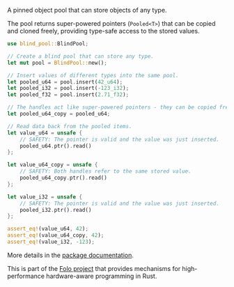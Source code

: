 A pinned object pool that can store objects of any type.

The pool returns super-powered pointers (`Pooled<T>`) that can be copied and cloned freely, providing type-safe access to the stored values.

```rust
use blind_pool::BlindPool;

// Create a blind pool that can store any type.
let mut pool = BlindPool::new();

// Insert values of different types into the same pool.
let pooled_u64 = pool.insert(42_u64);
let pooled_i32 = pool.insert(-123_i32);
let pooled_f32 = pool.insert(2.71_f32);

// The handles act like super-powered pointers - they can be copied freely.
let pooled_u64_copy = pooled_u64;

// Read data back from the pooled items.
let value_u64 = unsafe {
    // SAFETY: The pointer is valid and the value was just inserted.
    pooled_u64.ptr().read()
};

let value_u64_copy = unsafe {
    // SAFETY: Both handles refer to the same stored value.
    pooled_u64_copy.ptr().read()
};

let value_i32 = unsafe {
    // SAFETY: The pointer is valid and the value was just inserted.
    pooled_i32.ptr().read()
};

assert_eq!(value_u64, 42);
assert_eq!(value_u64_copy, 42);
assert_eq!(value_i32, -123);
```

More details in the [package documentation](https://docs.rs/blind_pool/).

This is part of the [Folo project](https://github.com/folo-rs/folo) that provides mechanisms for
high-performance hardware-aware programming in Rust.